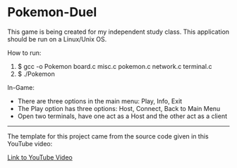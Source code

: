 # Pokemon-Duel

This game is being created for my independent study class. This application should be run on a Linux/Unix OS.

How to run: 
1. $ gcc -o Pokemon board.c misc.c pokemon.c network.c terminal.c
2. $ ./Pokemon

In-Game:
* There are three options in the main menu: Play, Info, Exit
* The Play option has three options: Host, Connect, Back to Main Menu
* Open two terminals, have one act as a Host and the other act as a client


-----------------------------------------------------------------------------------------

The template for this project came from the source code given in this YouTube video:

[Link to YouTube Video](https://www.youtube.com/watch?v=fNWL5G_zamE)
